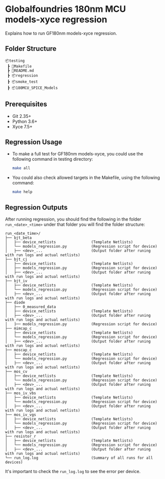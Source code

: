 # Globalfoundries 180nm MCU models-xyce regression

Explains how to run GF180nm models-xyce regression.

## Folder Structure

```text
📦testing
 ┣ 📜Makefile
 ┣ 📜README.md
 ┣ 📦regression
 ┣ 📦smoke_test
 ┣ 📦180MCU_SPICE_Models
 ```

## Prerequisites

- Git 2.35+
- Python 3.6+
- Xyce 7.5+

## Regression Usage

- To make a full test for GF180nm models-xyce, you could use the following command in testing directory:

    ```bash
    make all
    ```

- You could also check allowed targets in the Makefile, using the following command:

    ```bash
    make help
    ```

## **Regression Outputs**

After running regression, you should find the following in the folder `run_<date>_<time>` under that folder you will find the folder structure:
```text
run_<date_time>/
├── bjt_beta
│   ├── device_netlists                (Template Netlists)
│   └── models_regression.py           (Regression script for device)
│   ├── <dev>_...                      (Output folder after runing with run logs and actual netlists)
├── bjt_cj
│   ├── device_netlists                (Template Netlists)
│   ├── models_regression.py           (Regression script for device)
│   ├── <dev>_...                      (Output folder after runing with run logs and actual netlists)
├── bjt_iv
│   ├── device_netlists                (Template Netlists)
│   └── models_regression.py           (Regression script for device)
│   ├── <dev>_...                      (Output folder after runing with run logs and actual netlists)
├── diode
│   ├── 0_measured_data
│   ├── device_netlists                (Template Netlists)
│   ├── <dev>_...                      (Output folder after runing with run logs and actual netlists)
│   ├── models_regression.py           (Regression script for device)
├── mimcap_c
│   ├── device_netlists                (Template Netlists)
│   └── models_regression.py           (Regression script for device)
│   ├── <dev>_...                      (Output folder after runing with run logs and actual netlists)
├── moscap_c
│   ├── device_netlists                (Template Netlists)
│   └── models_regression.py           (Regression script for device)
│   ├── <dev>_...                      (Output folder after runing with run logs and actual netlists)
├── mos_cv
│   ├── device_netlists                (Template Netlists)
│   └── models_regression.py           (Regression script for device)
│   ├── <dev>_...                      (Output folder after runing with run logs and actual netlists)
├── mos_iv_vbs
│   ├── device_netlists                (Template Netlists)
│   └── models_regression.py           (Regression script for device)
│   ├── <dev>_...                      (Output folder after runing with run logs and actual netlists)
├── mos_iv_vgs
│   ├── device_netlists                (Template Netlists)
│   └── models_regression.py           (Regression script for device)
│   ├── <dev>_...                      (Output folder after runing with run logs and actual netlists)
├── resistor_r
│   ├── device_netlists                (Template Netlists)
│   └── models_regression.py           (Regression script for device)
│   ├── <dev>_...                      (Output folder after runing with run logs and actual netlists)
└── run_log.log                        (Summary of all runs for all devices)
```

It's important to check the `run_log.log` to see the error per device.
